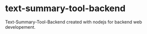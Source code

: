 # text-summary-tool-backend
Text-Summary-Tool-Backend created with nodejs for backend web developement.
